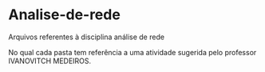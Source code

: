# Analise-de-rede
Arquivos referentes à disciplina análise de rede

No qual cada pasta tem referência a uma atividade sugerida pelo professor IVANOVITCH MEDEIROS.
